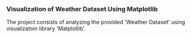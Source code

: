 ### Visualization of Weather Dataset Using Matplotlib

The project consists of analyzing the provided 'Weather Dataset' using visualizatoin library 'Matplotlib'.

<more info yet to be added>
